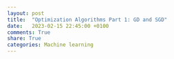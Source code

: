 ```yaml
---
layout: post
title:  "Optimization Algorithms Part 1: GD and SGD"
date:   2023-02-15 22:45:00 +0100
comments: True
share: True
categories: Machine learning
---
```

